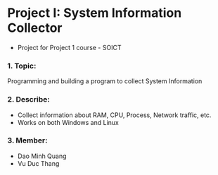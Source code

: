 # Project I: System Information Collector
- Project for Project 1 course - SOICT
### 1. Topic:
Programming and building a program to collect System Information 

### 2. Describe:
- Collect information about RAM, CPU, Process, Network traffic, etc.
- Works on both Windows and Linux

### 3. Member:
- Dao Minh Quang 
- Vu Duc Thang
